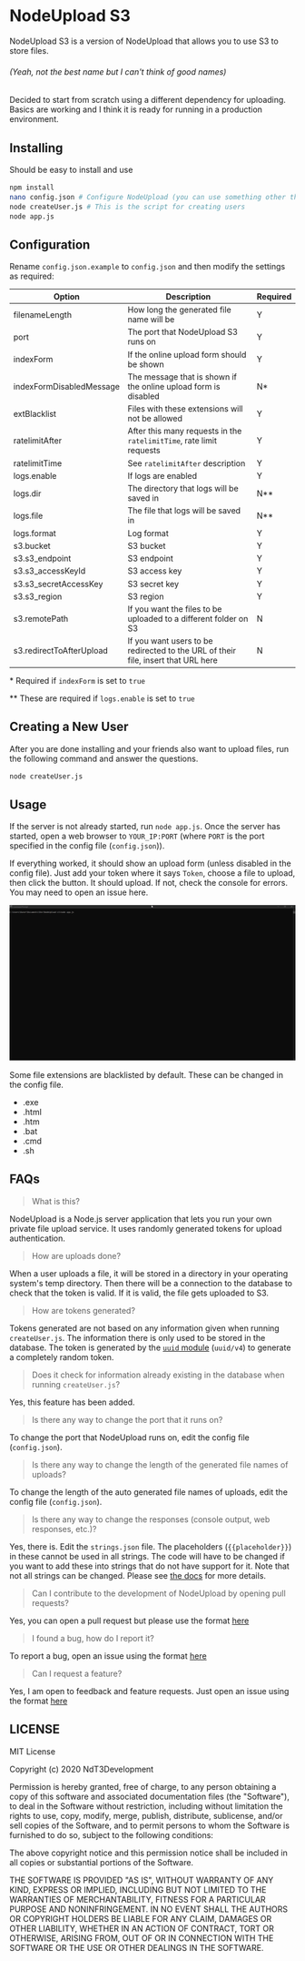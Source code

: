 # NodeUpload S3

NodeUpload S3 is a version of NodeUpload that allows you to use S3 to store files.

###### (Yeah, not the best name but I can't think of good names)
Decided to start from scratch using a different dependency for uploading. Basics are working and I think it is ready for running in a production environment.

## Installing
Should be easy to install and use

```sh
npm install
nano config.json # Configure NodeUpload (you can use something other than nano for this)
node createUser.js # This is the script for creating users
node app.js
```

## Configuration

Rename `config.json.example` to `config.json` and then modify the settings as required:

| Option | Description | Required |
|---     |---          |---       |
| filenameLength | How long the generated file name will be | Y |
| port | The port that NodeUpload S3 runs on | Y |
| indexForm | If the online upload form should be shown | Y |
| indexFormDisabledMessage | The message that is shown if the online upload form is disabled | N* |
| extBlacklist | Files with these extensions will not be allowed | Y |
| ratelimitAfter | After this many requests in the `ratelimitTime`, rate limit requests | Y |
| ratelimitTime | See `ratelimitAfter` description | Y |
| logs.enable | If logs are enabled | Y |
| logs.dir | The directory that logs will be saved in | N** |
| logs.file | The file that logs will be saved in | N** |
| logs.format | Log format | Y |
| s3.bucket | S3 bucket | Y |
| s3.s3_endpoint | S3 endpoint | Y |
| s3.s3_accessKeyId | S3 access key | Y |
| s3.s3_secretAccessKey | S3 secret key | Y |
| s3.s3_region | S3 region | Y |
| s3.remotePath | If you want the files to be uploaded to a different folder on S3 | N |
| s3.redirectToAfterUpload | If you want users to be redirected to the URL of their file, insert that URL here | N |

\* Required if `indexForm` is set to `true`

** These are required if `logs.enable` is set to `true`

## Creating a New User
After you are done installing and your friends also want to upload files, run the following command and answer the questions.

```sh
node createUser.js
```

## Usage

If the server is not already started, run `node app.js`.
Once the server has started, open a web browser to `YOUR_IP:PORT` (where `PORT` is the port specified in the config file (`config.json`)).

If everything worked, it should show an upload form (unless disabled in the config file). Just add your token where it says `Token`, choose a file to upload, then click the button. It should upload. If not, check the console for errors. You may need to open an issue here.

![Usage GIF](docs/assets/img/usage.gif)

Some file extensions are blacklisted by default. These can be changed in the config file.
- .exe
- .html
- .htm
- .bat
- .cmd
- .sh

## FAQs

  > What is this?

  NodeUpload is a Node.js server application that lets you run your own private file upload service. It uses randomly generated tokens for upload authentication.

  > How are uploads done?

  When a user uploads a file, it will be stored in a directory in your operating system's temp directory. Then there will be a connection to the database to check that the token is valid. If it is valid, the file gets uploaded to S3.

  > How are tokens generated?

  Tokens generated are not based on any information given when running `createUser.js`. The information there is only used to be stored in the database. The token is generated by the [`uuid` module](https://www.npmjs.com/package/uuid) (`uuid/v4`) to generate a completely random token.

  > Does it check for information already existing in the database when running `createUser.js`?

  Yes, this feature has been added.

  > Is there any way to change the port that it runs on?

  To change the port that NodeUpload runs on, edit the config file (`config.json`).

  > Is there any way to change the length of the generated file names of uploads?

  To change the length of the auto generated file names of uploads, edit the config file (`config.json`).

  > Is there any way to change the responses (console output, web responses, etc.)?

  Yes, there is. Edit the `strings.json` file. The placeholders (`{{placeholder}}`) in these cannot be used in all strings. The code will have to be changed if you want to add these into strings that do not have support for it. Note that not all strings can be changed. Please see [the docs](https://nodeupload.ndt3.me) for more details.

  > Can I contribute to the development of NodeUpload by opening pull requests?

  Yes, you can open a pull request but please use the format [here](https://github.com/NdT3Development/nodeupload/blob/master/PULL_REQUESTS.md)

  > I found a bug, how do I report it?

  To report a bug, open an issue using the format [here](https://github.com/NdT3Development/nodeupload/blob/master/BUGS.md)

  > Can I request a feature?

  Yes, I am open to feedback and feature requests. Just open an issue using the format [here](https://github.com/NdT3Development/nodeupload/blob/master/FEATURE_REQUESTS.md)

## LICENSE
MIT License

Copyright (c) 2020 NdT3Development

Permission is hereby granted, free of charge, to any person obtaining a copy
of this software and associated documentation files (the "Software"), to deal
in the Software without restriction, including without limitation the rights
to use, copy, modify, merge, publish, distribute, sublicense, and/or sell
copies of the Software, and to permit persons to whom the Software is
furnished to do so, subject to the following conditions:

The above copyright notice and this permission notice shall be included in all
copies or substantial portions of the Software.

THE SOFTWARE IS PROVIDED "AS IS", WITHOUT WARRANTY OF ANY KIND, EXPRESS OR
IMPLIED, INCLUDING BUT NOT LIMITED TO THE WARRANTIES OF MERCHANTABILITY,
FITNESS FOR A PARTICULAR PURPOSE AND NONINFRINGEMENT. IN NO EVENT SHALL THE
AUTHORS OR COPYRIGHT HOLDERS BE LIABLE FOR ANY CLAIM, DAMAGES OR OTHER
LIABILITY, WHETHER IN AN ACTION OF CONTRACT, TORT OR OTHERWISE, ARISING FROM,
OUT OF OR IN CONNECTION WITH THE SOFTWARE OR THE USE OR OTHER DEALINGS IN THE
SOFTWARE.
